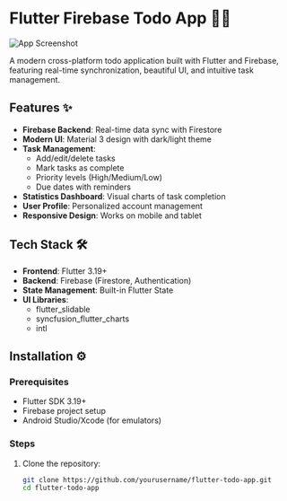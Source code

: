 # Flutter Firebase Todo App 📱✅

![App Screenshot](screenshots/app_preview.png) <!-- Add your screenshot later -->

A modern cross-platform todo application built with Flutter and Firebase, featuring real-time synchronization, beautiful UI, and intuitive task management.

## Features ✨

- **Firebase Backend**: Real-time data sync with Firestore
- **Modern UI**: Material 3 design with dark/light theme
- **Task Management**:
  - Add/edit/delete tasks
  - Mark tasks as complete
  - Priority levels (High/Medium/Low)
  - Due dates with reminders
- **Statistics Dashboard**: Visual charts of task completion
- **User Profile**: Personalized account management
- **Responsive Design**: Works on mobile and tablet

## Tech Stack 🛠️

- **Frontend**: Flutter 3.19+
- **Backend**: Firebase (Firestore, Authentication)
- **State Management**: Built-in Flutter State
- **UI Libraries**:
  - flutter_slidable
  - syncfusion_flutter_charts
  - intl

## Installation ⚙️

### Prerequisites
- Flutter SDK 3.19+
- Firebase project setup
- Android Studio/Xcode (for emulators)

### Steps
1. Clone the repository:
   ```bash
   git clone https://github.com/yourusername/flutter-todo-app.git
   cd flutter-todo-app
